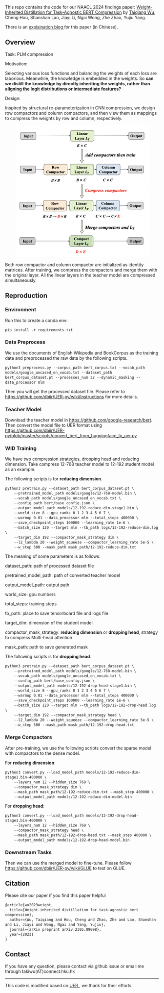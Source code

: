 This repo contains the code for our NAACL 2024 findings paper:
<a href="https://arxiv.org/abs/2305.09098" target="_blank">Weight-Inherited Distillation for Task-Agnostic BERT Compression</a> by <a href="https://wutaiqiang.github.io" target="_blank">Taiqiang Wu</a>, Cheng Hou,  Shanshan Lao, Jiayi Li, Ngai Wong, Zhe Zhao, Yujiu Yang.

There is an <a href="https://zhuanlan.zhihu.com/p/687294843" target="_blank"> explaination blog </a> for this paper (in Chinese).

## Overview

Task: PLM compression

Motivation: 

Selecting various loss functions and balancing the weights of each loss are laborious. Meanwhile, the knowledge is embedded in the weights. So
**can we distill the knowledge by directly inheriting the weights, rather than aligning the logit distributions or intermediate features?**

Design:

Inspired by structural re-parameterization in CNN compression, we design row compactors and column compactors, and then view them as mappings to compress the weights by row and column, respectively.


<div align=center>
<img src="model.png" style="zoom:50%" />
</div>

Both row compactor and column compactor are initialized as identity matrices. After training, we compress the compactors and merge them with the original layer. All the linear layers in the teacher model are compressed simultaneously.



## Reproduction
### Environment
Run this to create a conda env:
```
pip install -r requirements.txt
```

### Data Preprocess

We use the documents of English Wikipedia and BookCorpus as the training data and preprocessed the raw data by the following scripts.

```
python3 preprocess.py --corpus_path bert_corpus.txt --vocab_path models/google_uncased_en_vocab.txt --dataset_path bert_corpus_dataset.pt --processes_num 32 --dynamic_masking --data_processor mlm
```

Then you will get the processed dataset file.
Please refer to https://github.com/dbiir/UER-py/wiki/Instructions for more details.

### Teacher Model

Download the teacher model in https://github.com/google-research/bert. 
Then convert the model file to UER format using https://github.com/dbiir/UER-py/blob/master/scripts/convert_bert_from_huggingface_to_uer.py

### WID Training

We have two compression strategies, dropping head and reducing dimension.
Take compress 12-768 teacher model to 12-192 student model as an example.

The following scripts is for **reducing dimension**.

```
python3 pretrain.py --dataset_path bert_corpus_dataset.pt \
	--pretrained_model_path models/google/12-768-model.bin \
	--vocab_path models/google_uncased_en_vocab.txt \
	--config_path bert/base_config.json \
	--output_model_path models/12-192-reduce-dim-stage1.bin \
	--world_size 8 --gpu_ranks 0 1 2 3 4 5 6 7 \
	--warmup 0.01 --data_processor mlm --total_steps 400000 \
	--save_checkpoint_steps 100000 --learning_rate 1e-6 \
	--batch_size 120 --target mlm --tb_path logs/12-192-reduce-dim.log \
	--target_dim 192 --compactor_mask_strategy dim \
	--l2_lambda 20 --weight_squeeze --compactor_learning_rate 5e-5 \
	--w_step 500 --mask_path mask_path/12-192-reduce-dim.txt
```
The meaning of some parameters is as follows:

dataset_path: path of processed dataset file

pretrained_model_path: path of converted teacher model

output_model_path: output path

world_size: gpu numbers

total_steps: training steps

tb_path: place to save tensorboard file and logs file

target_dim: dimension of the student model

compactor_mask_strategy: **reducing dimension** or **dropping head**, strategy to compress Multi-head attention

mask_path: path to save generated mask



The following scripts is for **dropping head**.

```
python3 pretrain.py --dataset_path bert_corpus_dataset.pt \
	--pretrained_model_path models/google/12-768-model.bin \
	--vocab_path models/google_uncased_en_vocab.txt \
	--config_path bert/base_config.json \
	--output_model_path models/12-192-drop-head-stage1.bin \
	--world_size 8 --gpu_ranks 0 1 2 3 4 5 6 7 \
	--warmup 0.01 --data_processor mlm --total_steps 400000 \
	--save_checkpoint_steps 100000 --learning_rate 1e-6 \
	--batch_size 120 --target mlm --tb_path logs/12-192-drop-head.log \
	--target_dim 192 --compactor_mask_strategy head \
	--l2_lambda 20 --weight_squeeze --compactor_learning_rate 5e-5 \
	--w_step 500 --mask_path mask_path/12-192-drop-head.txt
```

### Merge Compactors

After pre-training, we use the following scripts convert the sparse model with compactors to the dense model.

For **reducing dimension**:

```
python3 convert.py --load_model_path models/12-192-reduce-dim-stage1.bin-400000 \
	--layers_num 12 --hidden_size 768 \
	--compactor_mask_strategy dim \
	--mask_path mask_path/12-192-reduce-dim.txt --mask_step 400000 \
	--output_model_path models/12-192-reduce-dim-model.bin
```

For **dropping head**:

```
python3 convert.py --load_model_path models/12-192-drop-head-stage1.bin-400000 \
	--layers_num 12 --hidden_size 768 \
	--compactor_mask_strategy head \
	--mask_path mask_path/12-192-drop-head.txt --mask_step 400000 \
	--output_model_path models/12-192-drop-head-model.bin
```

###  Downstream Tasks

Then we can use the merged model to fine-tune. Please follow https://github.com/dbiir/UER-py/wiki/GLUE to test on GLUE.


## Citation

Please cite our paper if you find this paper helpful

```
@article{wu2023weight,
  title={Weight-inherited distillation for task-agnostic bert compression},
  author={Wu, Taiqiang and Hou, Cheng and Zhao, Zhe and Lao, Shanshan and Li, Jiayi and Wong, Ngai and Yang, Yujiu},
  journal={arXiv preprint arXiv:2305.09098},
  year={2023}
}
```


## Contact

If you have any question, please contact via github issue or email me through takiwu(AT)connect.hku.hk

---
This code is modified based on <a href="https://github.com/dbiir/UER-py" target="_blank"> UER </a>, we thank for their efforts.


